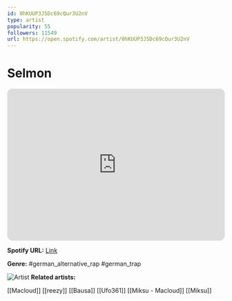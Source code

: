 ```yaml
---
id: 0hKUUP3J5Dc69cQur3U2nV
type: artist
popularity: 55
followers: 11549
url: https://open.spotify.com/artist/0hKUUP3J5Dc69cQur3U2nV
---
```

# Selmon

<iframe style="border-radius:12px" src="https://open.spotify.com/embed/artist/0hKUUP3J5Dc69cQur3U2nV" width="100%" height="352" frameBorder="0" allowfullscreen="" allow="autoplay; clipboard-write; encrypted-media; fullscreen; picture-in-picture" loading="lazy"></iframe>

**Spotify URL:** [Link](https://open.spotify.com/artist/0hKUUP3J5Dc69cQur3U2nV)

**Genre:**  #german_alternative_rap #german_trap

![Artist](https://i.scdn.co/image/ab6761610000e5eb7ab04fec1aa6b339e21d2556)
**Related artists:**

[[Macloud]]
[[reezy]]
[[Bausa]]
[[Ufo361]]
[[Miksu - Macloud]]
[[Miksu]]
